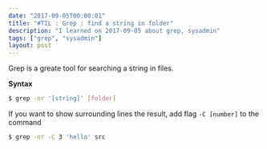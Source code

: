 ```yaml
---
date: "2017-09-05T00:00:01"
title: "#TIL : Grep : find a string in folder"
description: "I learned on 2017-09-05 about grep, sysadmin"
tags: ["grep", "sysadmin"]
layout: post
---
```



Grep is a greate tool for searching a string in files.

**Syntax**

```bash
$ grep -nr '[string]' [folder]
```

If you want to show surrounding lines the result, add flag `-C [number]` to the command

```bash
$ grep -nr -C 3 'hello' src
```
